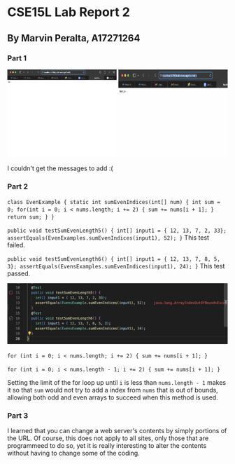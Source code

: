 # **CSE15L Lab Report 2**
## By Marvin Peralta, A17271264

### **Part 1**

<img src="HiMsg.png" alt="HiMsg" width="250" height="200">

<img src="HelloMsg.png" alt="VSCodeStartup" width="250" height="200">

I couldn't get the messages to add :(

### **Part 2**

`class EvenExample {
  static int sumEvenIndices(int[] num) {
    int sum = 0;
    for(int i = 0; i < nums.length; i += 2) {
      sum += nums[i + 1];
    }
    return sum;
  }
}`

`public void testSumEvenLength5() {
  int[] input1 = { 12, 13, 7, 2, 33};
  assertEquals(EvenExamples.sumEvenIndices(input1), 52);
}`
This test failed.

`public void testSumEvenLength6() {
  int[] input1 = { 12, 13, 7, 8, 5, 3};
  assertEquals(EvensExamples.sumEvenIndices(input1), 24);
}`
This test passed.

![Image](JUnitTests.png)

`for (int i = 0; i < nums.length; i += 2) {
  sum += nums[i + 1];
 }`
 
 `for (int i = 0; i < nums.length - 1; i += 2) {
    sum += nums[i + 1];
  }`
  
  Setting the limit of the for loop up until `i` is less than `nums.length - 1` makes it so that `sum` would not try to add a index from `nums` that is out of bounds, allowing both odd and even arrays to succeed when this method is used. 

### **Part 3**

I learned that you can change a web server's contents by simply portions of the URL. Of course, this does not apply to all sites, only those that are programmeed to do so, yet it is really interesting to alter the contents without having to change some of the coding.
